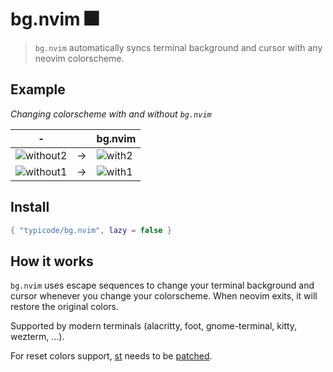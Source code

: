 # bg.nvim 🎆

> `bg.nvim` automatically syncs terminal background and cursor with any neovim colorscheme.

## Example

_Changing colorscheme with and without `bg.nvim`_

| -           |     | bg.nvim  |
| ----------- | --- | -------- |
| ![without2] | →   | ![with2] |
| ![without1] | →   | ![with1] |

[without2]: https://user-images.githubusercontent.com/5502029/211707779-f2ca5cc8-7b0f-4644-ad07-2f1faccf38b7.png
[without1]: https://user-images.githubusercontent.com/5502029/211707727-5713022d-93bc-4795-beb1-ede0d4b86839.png
[with2]: https://user-images.githubusercontent.com/5502029/211707792-ab1230ad-85b4-4b29-b956-25e5aebaa5bb.png
[with1]: https://user-images.githubusercontent.com/5502029/211707740-aceadea4-a710-4f88-9975-0244d6ef1eda.png

## Install

```lua
{ "typicode/bg.nvim", lazy = false }
```

## How it works

`bg.nvim` uses escape sequences to change your terminal background and cursor whenever you change your colorscheme. When neovim exits, it will restore the original colors.

Supported by modern terminals (alacritty, foot, gnome-terminal, kitty, wezterm, ...).

For reset colors support, [st](https://st.suckless.org/) needs to be [patched](https://pastebin.com/raw/3AthiL72).
